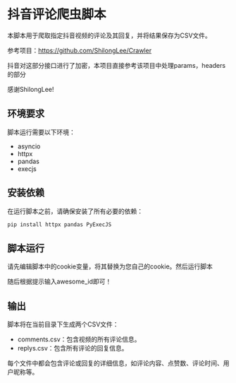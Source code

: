 # 抖音评论爬虫脚本

本脚本用于爬取指定抖音视频的评论及其回复，并将结果保存为CSV文件。

参考项目：https://github.com/ShilongLee/Crawler

抖音对这部分接口进行了加密，本项目直接参考该项目中处理params，headers的部分

感谢ShilongLee!

## 环境要求

脚本运行需要以下环境：
- asyncio
- httpx
- pandas
- execjs


## 安装依赖

在运行脚本之前，请确保安装了所有必要的依赖：

```bash
pip install httpx pandas PyExecJS
```

## 脚本运行

请先编辑脚本中的cookie变量，将其替换为您自己的cookie。然后运行脚本

随后根据提示输入awesome_id即可！



## 输出
脚本将在当前目录下生成两个CSV文件：

- comments.csv：包含视频的所有评论信息。
- replys.csv：包含所有评论的回复信息。

每个文件中都会包含评论或回复的详细信息，如评论内容、点赞数、评论时间、用户昵称等。
